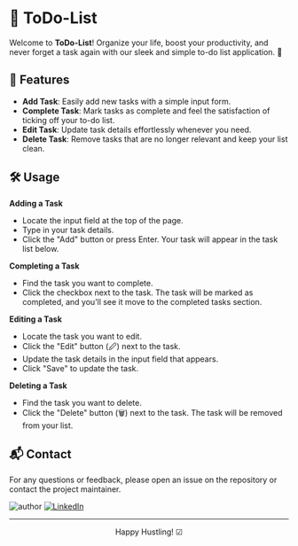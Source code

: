 # 📝 ToDo-List

Welcome to **ToDo-List**! Organize your life, boost your productivity, and never forget a task again with our sleek and simple to-do list application. 🚀

## 🌟 Features

- **Add Task**: Easily add new tasks with a simple input form.
- **Complete Task**: Mark tasks as complete and feel the satisfaction of ticking off your to-do list.
- **Edit Task**: Update task details effortlessly whenever you need.
- **Delete Task**: Remove tasks that are no longer relevant and keep your list clean.

## 🛠️ Usage

**Adding a Task**
- Locate the input field at the top of the page.
- Type in your task details.
- Click the "Add" button or press Enter. Your task will appear in the task list below.

**Completing a Task**
- Find the task you want to complete.
- Click the checkbox next to the task. The task will be marked as completed, and you’ll see it move to the completed tasks section.

**Editing a Task**
- Locate the task you want to edit.
- Click the "Edit" button (🖉) next to the task.
- Update the task details in the input field that appears.
- Click "Save" to update the task.

**Deleting a Task**
- Find the task you want to delete.
- Click the "Delete" button (🗑️) next to the task. The task will be removed from your list.

## 📬 Contact

For any questions or feedback, please open an issue on the repository or contact the project maintainer.

![author](https://img.shields.io/badge/author-Yash--Mall-blue)
[![LinkedIn](https://img.shields.io/badge/LinkedIn-Connect-blue)](https://www.linkedin.com/in/yashmall/)


---


<p align="center"> Happy Hustling! ☑ </p>
